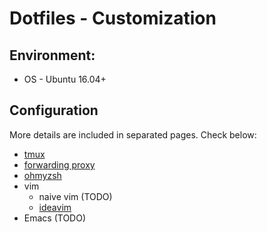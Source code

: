 # Dotfiles - Customization



## Environment:

- OS - Ubuntu 16.04+



## Configuration

More details are included in separated pages. Check below:

- [tmux](./tmux.md)
- [forwarding proxy](./forwarding_proxy.md)
- [ohmyzsh](./oh-my-zsh.md)
- vim
  - naive vim (TODO)
  - [ideavim](./ideavim.md)
- Emacs (TODO)
